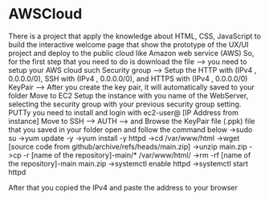 # AWSCloud
There is a project that apply the knowledge about HTML, CSS, JavaScript to build the interactive welcome page that show the prototype of the UX/UI project and deploy to the public cloud like Amazon web service (AWS)
So, for the first step that you need to do is download the file
--> you need to setup your AWS cloud such 
Security group --> Setup the HTTP with (IPv4 , 0.0.0.0/0), SSH with (IPv4 , 0.0.0.0/0), and HTTPS with (IPv4 , 0.0.0.0/0)
KeyPair --> After you create the key pair, it will automatically saved to your folder
Move to EC2
Setup the instance with you name of the WebServer, selecting the security group with your previous security group setting.
 PUTTy
you need to install and login with ec2-user@ [IP Address from instance]
Move to SSH --> AUTH --> and Browse the KeyPair file (.ppk) file that you saved in your folder
open and follow the command below
->sudo su
->yum update -y
->yum install -y httpd
->cd /var/www/html
->wget [source code from github/archive/refs/heads/main.zip]
->unzip main.zip
->cp -r [name of the repository]-main/* /var/www/html/
->rm -rf [name of the repository]-main main.zip
->systemctl enable httpd
->systemctl start httpd

After that you copied the IPv4 and paste the address to your browser
 
